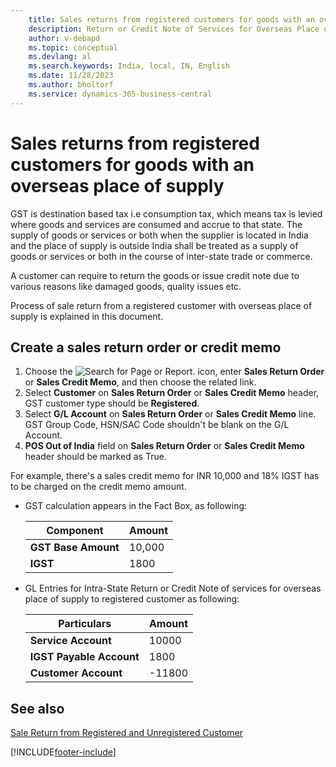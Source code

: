 ```yaml
---
    title: Sales returns from registered customers for goods with an overseas place of supply
    description: Return or Credit Note of Services for Overseas Place of Supply to Registered Customer
    author: v-debapd
    ms.topic: conceptual
    ms.devlang: al
    ms.search.keywords: India, local, IN, English
    ms.date: 11/28/2023
    ms.author: bholtorf
    ms.service: dynamics-365-business-central
---
```


# Sales returns from registered customers for goods with an overseas place of supply

GST is destination based tax i.e consumption tax, which means tax is levied where goods and services are consumed and accrue to that state.  The supply of goods or services or both when the supplier is located in India and the place of supply is outside India shall be treated as a supply of goods or services or both in the course of inter-state trade or commerce. 

A customer can require to return the goods or issue credit note due to various reasons like damaged goods, quality issues etc.

Process of sale return from a registered customer with overseas place of supply is explained in this document.

## Create a sales return order or credit memo

1. Choose the ![Search for Page or Report.](image/search_small.png "Search for Page or Report icon") icon, enter **Sales Return Order** or **Sales Credit Memo**, and then choose the related link. 
2. Select **Customer** on **Sales Return Order** or **Sales Credit Memo** header, GST customer type should be **Registered**.
3. Select **G/L Account** on **Sales Return Order** or **Sales Credit Memo** line. GST Group Code, HSN/SAC Code shouldn't be blank on the G/L Account.
4. **POS Out of India** field on **Sales Return Order** or **Sales Credit Memo** header should be marked as True. 

For example, there's a sales credit memo for INR 10,000 and 18% IGST has to be charged on the credit memo amount.

- GST calculation appears in the Fact Box, as following:

    |Component|Amount|
    |----------------------------------|---------------------------------------|  
    |**GST Base Amount**|10,000|  
    |**IGST**|1800|  
  
- GL Entries for Intra-State Return or Credit Note of services for overseas place of supply to registered customer as following:

    |Particulars|Amount|
    |----------------------------------|---------------------------------------|  
    |**Service Account**|10000|  
    |**IGST Payable Account**|1800|
    |**Customer Account**|-11800|













## See also 
[Sale Return from Registered and Unregistered Customer](GST-Sale-Return-to-Registered-Unregistered-Customer.md)



























[!INCLUDE[footer-include](../../includes/footer-banner.md)]